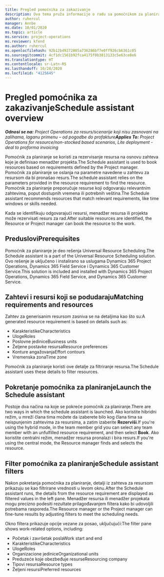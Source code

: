 ```yaml
---
title: Pregled pomoćnika za zakazivanje
description: Ova tema pruža informacije o radu sa pomoćnikom za planiranje radi rezervisanja resursa.
author: ruhercul
manager: Annbe
ms.date: 10/01/2020
ms.topic: article
ms.service: project-operations
ms.reviewer: kfend
ms.author: ruhercul
ms.openlocfilehash: 92b12bd9272805a736286bf7e0ff926cb6361c05
ms.sourcegitcommit: 4cf1dc1561b92fca4175f0b3813133c5e63ce8e6
ms.translationtype: HT
ms.contentlocale: sr-Latn-RS
ms.lasthandoff: 10/28/2020
ms.locfileid: "4125645"
---
```

# <a name="schedule-assistant-overview"></a><span data-ttu-id="ec08d-103">Pregled pomoćnika za zakazivanje</span><span class="sxs-lookup"><span data-stu-id="ec08d-103">Schedule assistant overview</span></span>

<span data-ttu-id="ec08d-104">_**Odnosi se na:** Project Operations za resurs/scenarije koji nisu zasnovani na zalihama, laganu primenu – od pogodbe do profakture_</span><span class="sxs-lookup"><span data-stu-id="ec08d-104">_**Applies To:** Project Operations for resource/non-stocked based scenarios, Lite deployment - deal to proforma invoicing_</span></span>

<span data-ttu-id="ec08d-105">Pomoćnik za planiranje se koristi za rezervisanje resursa na osnovu zahteva koje je definisao menadžer projekta.</span><span class="sxs-lookup"><span data-stu-id="ec08d-105">The Schedule assistant is used to book resources based on requirements defined by the Project manager.</span></span> <span data-ttu-id="ec08d-106">Pomoćnik za planiranje se oslanja na parametre navedene u zahtevu za resursom da bi pronašao resurs.</span><span class="sxs-lookup"><span data-stu-id="ec08d-106">The schedule assistant relies on the parameters provided in the resource requirement to find the resource.</span></span> <span data-ttu-id="ec08d-107">Pomoćnik za planiranje preporučuje resurse koji odgovaraju relevantnim zahtevima, poput dostupnih vremena ili potrebnih veština.</span><span class="sxs-lookup"><span data-stu-id="ec08d-107">The Schedule assistant recommends resources that match relevant requirements, like time windows or skills needed.</span></span>

<span data-ttu-id="ec08d-108">Kada se identifikuju odgovarajući resursi, menadžer resursa ili projekta može rezervisati resurs za rad.</span><span class="sxs-lookup"><span data-stu-id="ec08d-108">After suitable resources are identified, the Resource or Project manager can book the resource to the work.</span></span>

## <a name="prerequisites"></a><span data-ttu-id="ec08d-109">Preduslovi</span><span class="sxs-lookup"><span data-stu-id="ec08d-109">Prerequisites</span></span>

<span data-ttu-id="ec08d-110">Pomoćnik za planiranje je deo rešenja Universal Resource Scheduling.</span><span class="sxs-lookup"><span data-stu-id="ec08d-110">The Schedule assistant is a part of the Universal Resource Scheduling solution.</span></span> <span data-ttu-id="ec08d-111">Ovo rešenje je uključeno i instalirano sa uslugama Dynamics 365 Project Operations, Dynamics 365 Field Service i Dynamics 365 Customer Service.</span><span class="sxs-lookup"><span data-stu-id="ec08d-111">This solution is included and installed with Dynamics 365 Project Operations, Dynamics 365 Field Service, and Dynamics 365 Customer Service.</span></span>

## <a name="matching-requirements-and-resources"></a><span data-ttu-id="ec08d-112">Zahtevi i resursi koji se podudaraju</span><span class="sxs-lookup"><span data-stu-id="ec08d-112">Matching requirements and resources</span></span>

<span data-ttu-id="ec08d-113">Zahtev za generisanim resursom zasniva se na detaljima kao što su:</span><span class="sxs-lookup"><span data-stu-id="ec08d-113">A generated resource requirement is based on details such as:</span></span>

-   <span data-ttu-id="ec08d-114">Karakteristike</span><span class="sxs-lookup"><span data-stu-id="ec08d-114">Characteristics</span></span>
-   <span data-ttu-id="ec08d-115">Uloge</span><span class="sxs-lookup"><span data-stu-id="ec08d-115">Roles</span></span>
-   <span data-ttu-id="ec08d-116">Poslovne jedinice</span><span class="sxs-lookup"><span data-stu-id="ec08d-116">Business units</span></span>
-   <span data-ttu-id="ec08d-117">Željene postavke resursa</span><span class="sxs-lookup"><span data-stu-id="ec08d-117">Resource preferences</span></span>
-   <span data-ttu-id="ec08d-118">Konture angažovanja</span><span class="sxs-lookup"><span data-stu-id="ec08d-118">Effort contours</span></span>
-   <span data-ttu-id="ec08d-119">Vremenska zona</span><span class="sxs-lookup"><span data-stu-id="ec08d-119">Time zone</span></span>

<span data-ttu-id="ec08d-120">Pomoćnik za planiranje koristi ove detalje za filtriranje resursa.</span><span class="sxs-lookup"><span data-stu-id="ec08d-120">The Schedule assistant uses these details to filter resources.</span></span>

## <a name="launch-the-schedule-assistant"></a><span data-ttu-id="ec08d-121">Pokretanje pomoćnika za planiranje</span><span class="sxs-lookup"><span data-stu-id="ec08d-121">Launch the Schedule assistant</span></span>

<span data-ttu-id="ec08d-122">Postoje dva načina na koje se pokreće pomoćnik za planiranje.</span><span class="sxs-lookup"><span data-stu-id="ec08d-122">There are two ways in which the schedule assistant is launched.</span></span> <span data-ttu-id="ec08d-123">Ako koristite hibridni režim, u mreži člana tima možete da izaberete bilo kog člana tima sa neispunjenim zahtevima za resursima, a zatim izaberite **Rezerviši**.</span><span class="sxs-lookup"><span data-stu-id="ec08d-123">If you're using the hybrid mode, in the team member grid you can select any team member with an unfulfilled resource requirement, and then select **Book**.</span></span> <span data-ttu-id="ec08d-124">Ako koristite centralni režim, menadžer resursa pronalazi i bira resurs.</span><span class="sxs-lookup"><span data-stu-id="ec08d-124">If you're using the central mode, the Resource manager finds and selects the resource.</span></span>

## <a name="schedule-assistant-filters"></a><span data-ttu-id="ec08d-125">Filter pomoćnika za planiranje</span><span class="sxs-lookup"><span data-stu-id="ec08d-125">Schedule assistant filters</span></span>

<span data-ttu-id="ec08d-126">Nakon pokretanja pomoćnika za planiranje, detalji iz zahteva za resursom prikazuju se kao filtrirane vrednosti u levom oknu.</span><span class="sxs-lookup"><span data-stu-id="ec08d-126">After the Schedule assistant runs, the details from the resource requirement are displayed as filtered values in the left pane.</span></span> <span data-ttu-id="ec08d-127">Menadžer resursa ili menadžer projekata mogu precizno podesiti rezultate prilagođavanjem filtera kako bi udovoljili potrebama rasporeda.</span><span class="sxs-lookup"><span data-stu-id="ec08d-127">The Resource manager or the Project manager can fine-tune results by adjusting filters to meet the scheduling needs.</span></span>

<span data-ttu-id="ec08d-128">Okno filtera prikazuje opcije vezane za posao, uključujući:</span><span class="sxs-lookup"><span data-stu-id="ec08d-128">The filter pane shows work-related options, including:</span></span>

-   <span data-ttu-id="ec08d-129">Početak i završetak posla</span><span class="sxs-lookup"><span data-stu-id="ec08d-129">Work start and end</span></span>
-   <span data-ttu-id="ec08d-130">Karakteristike</span><span class="sxs-lookup"><span data-stu-id="ec08d-130">Characteristics</span></span>
-   <span data-ttu-id="ec08d-131">Uloge</span><span class="sxs-lookup"><span data-stu-id="ec08d-131">Roles</span></span>
-   <span data-ttu-id="ec08d-132">Organizacione jedinice</span><span class="sxs-lookup"><span data-stu-id="ec08d-132">Organizational units</span></span>
-   <span data-ttu-id="ec08d-133">Preduzeće koje obezbeđuje resurse</span><span class="sxs-lookup"><span data-stu-id="ec08d-133">Resourcing company</span></span>
-   <span data-ttu-id="ec08d-134">Tipovi resursa</span><span class="sxs-lookup"><span data-stu-id="ec08d-134">Resource types</span></span>
-   <span data-ttu-id="ec08d-135">Željeni resursi</span><span class="sxs-lookup"><span data-stu-id="ec08d-135">Preferred resources</span></span>
